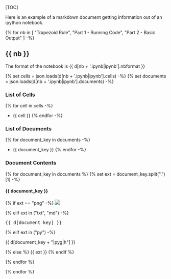 [TOC]

Here is an example of a markdown document getting information out of an ipython notebook.

{% for nb in [
    "Trapezoid Rule",
    "Part 1 - Running Code",
    "Part 2 - Basic Output"
] -%}

## {{ nb }}

The format of the notebook is {{ d[nb + '.ipynb|ipynb'].nbformat }}

{% set cells = json.loads(d[nb + '.ipynb|ipynb'].cells) -%}
{% set documents = json.loads(d[nb + '.ipynb|ipynb'].documents) -%}

### List of Cells

{% for cell in cells -%}
- {{ cell }}
{% endfor -%}

 
### List of Documents

{% for document_key in documents -%}
- {{ document_key }}
{% endfor -%}

### Document Contents

{% for document_key in documents %}
{% set ext = document_key.split(".")[1] -%}

#### {{ document_key }}

{% if ext == "png" -%}
<img src="{{ document_key }}"></img>

{% elif ext in ("txt", "md") -%}

<pre>
{{ d[document_key] }}
</pre>

{% elif ext in ("py") -%}

{{ d[document_key + "|pyg|h"] }}

{% else %}
{{ ext }}
{% endif %}

{% endfor %}

{% endfor %}
